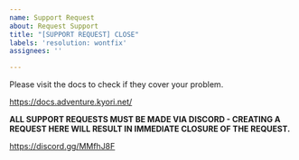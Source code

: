 ```yaml
---
name: Support Request
about: Request Support
title: "[SUPPORT REQUEST] CLOSE"
labels: 'resolution: wontfix'
assignees: ''

---
```

Please visit the docs to check if they cover your problem.

 https://docs.adventure.kyori.net/

**ALL SUPPORT REQUESTS MUST BE MADE VIA DISCORD - CREATING A REQUEST HERE WILL RESULT IN IMMEDIATE CLOSURE OF THE REQUEST.**

https://discord.gg/MMfhJ8F
